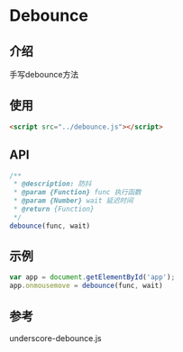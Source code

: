 # Debounce

## 介绍
手写debounce方法

## 使用
```html
<script src="../debounce.js"></script>
```

## API
```javascript
/**
 * @description: 防抖
 * @param {Function} func 执行函数
 * @param {Number} wait 延迟时间
 * @return {Function}
 */
debounce(func, wait)
```

## 示例

```javascript
var app = document.getElementById('app');
app.onmousemove = debounce(func, wait)
```

## 参考
underscore-debounce.js
